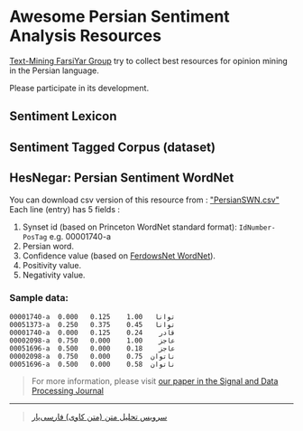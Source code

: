 # Awesome Persian Sentiment Analysis Resources
[Text-Mining FarsiYar Group](https://text-mining.ir) try to collect best resources for opinion mining in the Persian language.


Please participate in its development.

## Sentiment Lexicon

## Sentiment Tagged Corpus (dataset)

## HesNegar: Persian Sentiment WordNet 
You can download csv version of this resource from : ["PersianSWN.csv"](../master/PersianSWN.csv) 
Each line (entry) has 5 fields :
1. Synset id (based on Princeton WordNet standard format): ```IdNumber-PosTag``` e.g. 00001740-a
2. Persian word.
3. Confidence value (based on [FerdowsNet WordNet](http://jsdp.rcisp.ac.ir/article-1-554-fa.pdf)).
4. Positivity value.
5. Negativity value. 


### Sample data:
```
00001740-a	توانا	1.00	0.125	0.000
00051373-a	توانا	0.45	0.375	0.250
00001740-a	قادر	0.24	0.125	0.000
00002098-a	عاجز	1.00	0.000	0.750
00051696-a	عاجز	0.18	0.000	0.500
00002098-a	ناتوان	0.75	0.000	0.750
00051696-a	ناتوان	0.58	0.000	0.500
```


> For more information, please visit [our paper in the Signal and Data Processing Journal](http://jsdp.rcisp.ac.ir/article-1-554-en.html "HesNegar: Persian Sentiment WordNet")

---

> [سرویس تحلیل متن (متن کاوی) فارسی‌یار](https://text-mining.ir "مجموعه ابزارهای پردازش متن برای زبان فارسی")
